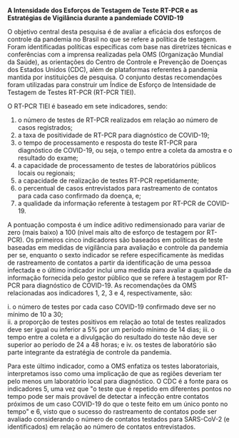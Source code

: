 **A Intensidade dos Esforços de Testagem de Teste RT-PCR e as Estratégias de Vigilância durante a pandemiade COVID-19**


O objetivo central desta pesquisa é de avaliar a eficácia dos esforços de controle da pandemia no Brasil no que se refere a política de testagem. Foram identificadas políticas específicas com base nas diretrizes técnicas e conferências com a imprensa realizadas pela OMS (Organização Mundial da Saúde), as orientações do Centro de Controle e Prevenção de Doenças dos Estados Unidos (CDC), além de plataformas referentes à pandemia mantida por instituições de pesquisa. O conjunto destas recomendações foram utilizadas para construir um Índice de Esforço de Intensidade de Testagem de Testes RT-PCR (RT-PCR TIEI). 

O RT-PCR TIEI é baseado em sete indicadores, sendo: 
1) o número de testes de RT-PCR realizados em relação ao número de casos registrados; 
2) a taxa de positividade de RT-PCR para diagnóstico de COVID-19; 
3) o tempo de processamento e resposta do teste RT-PCR para diagnóstico de COVID-19, ou seja, o tempo entre a coleta da amostra e o resultado do exame; 
4) a capacidade de processamento de testes de laboratórios públicos locais ou regionais;  
5) a capacidade de realização de testes RT-PCR repetidamente;
6) o percentual de casos entrevistados para rastreamento de contatos para cada caso confirmado da doença,  e;  
7) a qualidade da informação referente à testagem por RT-PCR de COVID-19.  
 
A pontuação composta é um índice aditivo redimensionado para variar de zero (mais baixo) a 100 (nível mais alto de esforço de testagem por RT-PCR). Os primeiros cinco indicadores são baseados em políticas de teste baseadas em medidas de vigilância para avaliação e controle da pandemia per se, enquanto o sexto indicador se refere especificamente às medidas de rastreamento de contatos a partir da identificação de uma pessoa infectada e o último indicador inclui uma medida para avaliar a qualidade da informação fornecida pelo gestor público que se refere à testagem por RT-PCR para diagnóstico de COVID-19. As  recomendações  da  OMS  relacionadas  aos  indicadores  1, 2, 3 e 4, respectivamente, são: 

i. o número de testes por cada caso COVID-19 confirmado deve ser no mínimo de 10 a 30;  
ii. a proporção de testes positivos em relação ao total de testes realizados deve ser igual ou inferior a 5% por um período mínimo de 14 dias; 
iii. o tempo entre a coleta e a divulgação do resultado do teste não deve ser superior ao período de 24 a 48 horas; e 
iv. os testes de laboratório são parte integrante da estratégia de controle da pandemia. 

Para este último indicador, como a OMS enfatiza os testes laboratoriais, interpretamos isso como uma implicação de que as regiões deveriam ter pelo menos um laboratório local para diagnóstico. O CDC é a fonte para os indicadores 5, uma vez que "o teste que é repetido em diferentes pontos no tempo pode ser mais provável de detectar a infecção entre contatos próximos de um caso COVID-19 do que o teste feito em um único ponto no tempo" e 6, visto que o sucesso do rastreamento de contatos pode ser avaliado considerando o número de contatos testados para SARS-CoV-2 (e identificados) em relação ao número de contatos entrevistados.
